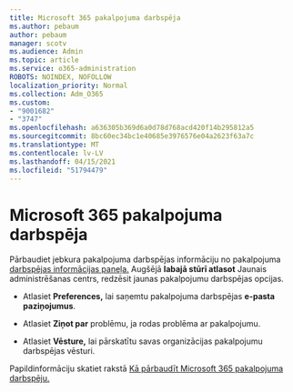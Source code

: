 ```yaml
---
title: Microsoft 365 pakalpojuma darbspēja
ms.author: pebaum
author: pebaum
manager: scotv
ms.audience: Admin
ms.topic: article
ms.service: o365-administration
ROBOTS: NOINDEX, NOFOLLOW
localization_priority: Normal
ms.collection: Adm_O365
ms.custom:
- "9001682"
- "3747"
ms.openlocfilehash: a636305b369d6a0d78d768acd420f14b295812a5
ms.sourcegitcommit: 8bc60ec34bc1e40685e3976576e04a2623f63a7c
ms.translationtype: MT
ms.contentlocale: lv-LV
ms.lasthandoff: 04/15/2021
ms.locfileid: "51794479"
---
```

# <a name="microsoft-365-service-health"></a>Microsoft 365 pakalpojuma darbspēja


Pārbaudiet jebkura pakalpojuma darbspējas informāciju no pakalpojuma [darbspējas informācijas paneļa.](https://admin.microsoft.com/Adminportal/Home?source=applauncher#/servicehealth) Augšējā **labajā stūrī atlasot** Jaunais administrēšanas centrs, redzēsit jaunas pakalpojumu darbspējas opcijas.

- Atlasiet **Preferences,** lai saņemtu pakalpojuma darbspējas **e-pasta paziņojumus**.

- Atlasiet **Ziņot par** problēmu, ja rodas problēma ar pakalpojumu.

- Atlasiet **Vēsture,** lai pārskatītu savas organizācijas pakalpojumu darbspējas vēsturi. 

Papildinformāciju skatiet rakstā [Kā pārbaudīt Microsoft 365 pakalpojuma darbspēju.](https://docs.microsoft.com/office365/enterprise/view-service-health) 